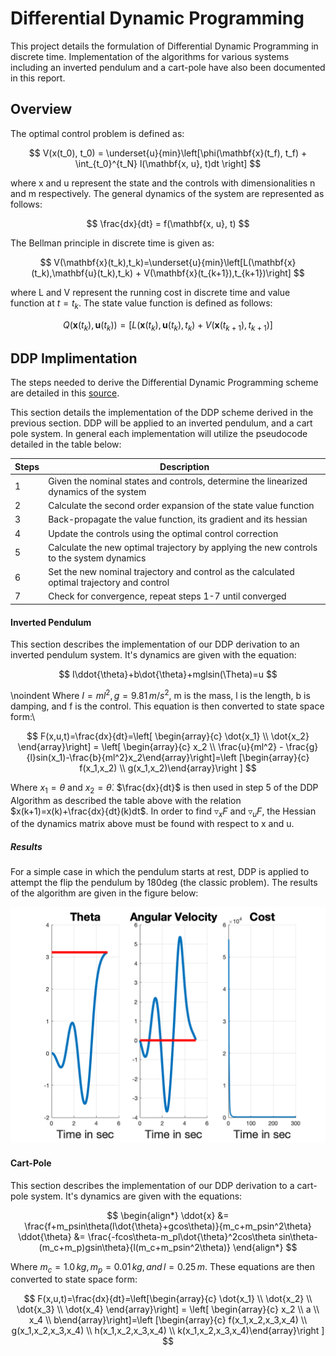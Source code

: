 # Differential Dynamic Programming

This project details the formulation of Differential Dynamic Programming in discrete time. Implementation of the algorithms for various systems including an inverted pendulum and a cart-pole have also been documented in this report. 

## Overview

The optimal control problem is defined as: 

$$
    V(x(t_0), t_0) = \underset{u}{min}\left[\phi(\mathbf{x}(t_f), t_f) + \int_{t_0}^{t_N} l(\mathbf{x, u}, t)dt \right]
$$

where x and u represent the state and the controls with dimensionalities n and m respectively.  The general dynamics of the system are represented as follows: 

$$
    \frac{dx}{dt} = f(\mathbf{x, u}, t)
$$

The Bellman principle in discrete time is given as: 

$$
V(\mathbf{x}(t_k),t_k)=\underset{u}{min}\left[L(\mathbf{x}(t_k),\mathbf{u}(t_k),t_k) + V(\mathbf{x}(t_{k+1}),t_{k+1})\right]
$$

where L and V represent the running cost in discrete time and value function at $t= t_k$. The state value function is defined as follows: 

$$
Q(\mathbf{x}(t_k), \mathbf{u}(t_k)) =  \left[L(\mathbf{x}(t_k),\mathbf{u}(t_k),t_k) + V(\mathbf{x}(t_{k+1}),t_{k+1})\right]
$$

## DDP Implimentation
The steps needed to derive the Differential Dynamic Programming scheme are detailed in this [source](https://ieeexplore.ieee.org/document/5530971).

This section details the implementation of the DDP scheme derived in the previous section. DDP will be applied to an inverted pendulum, and a cart pole system. In general each implementation will utilize the  pseudocode detailed in the table below: 

| Steps | Description | 
| ----- | ----------- | 
| 1 | Given the nominal states and controls, determine the linearized dynamics of the system  |
| 2 | Calculate the second order expansion of the state value function|
| 3 | Back-propagate the value function, its gradient and its hessian |
| 4 |  Update the controls using the optimal control correction | 
| 5 | Calculate the new optimal trajectory by applying the new controls to the system dynamics | 
| 6 | Set the new nominal trajectory and control as the calculated optimal trajectory and control| 
| 7 | Check for convergence, repeat steps 1-7 until converged | 


#### Inverted Pendulum 
This section describes the implementation of our DDP derivation to an inverted pendulum system. It's dynamics are given with the equation: 

$$
I\ddot{\theta}+b\dot{\theta}+mglsin(\Theta)=u
$$ 

\noindent Where $I=ml^2,\,g=9.81\,m/s^2$, m is the mass, l is the length, b is damping, and f is the control. This equation is then converted to state space form:\\

$$
F(x,u,t)=\frac{dx}{dt}=\left[ \begin{array}{c} \dot{x_1} \\ \dot{x_2} \end{array}\right] = \left[ \begin{array}{c} x_2 \\ \frac{u}{ml^2} - \frac{g}{l}sin(x_1)-\frac{b}{ml^2}x_2\end{array}\right]=\left [\begin{array}{c} f(x_1,x_2) \\ g(x_1,x_2)\end{array}\right ]
$$

Where $x_1=\theta$ and $x_2=\dot{\theta}$. $\frac{dx}{dt}$ is then used in step 5 of the DDP Algorithm as described the table above with the relation $x(k+1)=x(k)+\frac{dx}{dt}(k)dt$. In order to find $\triangledown_xF$ and $\triangledown_uF$, the Hessian of the dynamics matrix above must be found with respect to x and u. 

##### Results 

For a simple case in which the pendulum starts at rest, DDP is applied to attempt the flip the pendulum by 180deg (the classic problem). The results of the algorithm are given in the figure below: 

 <img src="./invertedPendulum/results.png" width="600">


#### Cart-Pole 
This section describes the implementation of our DDP derivation to a cart-pole system. It's dynamics are given with the equations: 

$$
\begin{align*}
\ddot{x} &= \frac{f+m_psin\theta(l\dot{\theta}+gcos\theta)}{m_c+m_psin^2\theta}  
\ddot{\theta} &= \frac{-fcos\theta-m_pl\dot{\theta}^2cos\theta sin\theta-(m_c+m_p)gsin\theta}{l(m_c+m_psin^2\theta)}
\end{align*}
$$

Where $m_c=1.0\,kg,\,m_p=0.01\,kg,\,and\,l=0.25\,m$. These equations are then converted to state space form:

$$
F(x,u,t)=\frac{dx}{dt}=\left[\begin{array}{c} \dot{x_1} \\ \dot{x_2} \\ \dot{x_3} \\ \dot{x_4} \end{array}\right] = \left[ \begin{array}{c}  x_2 \\ a \\ x_4 \\ b\end{array}\right]=\left [\begin{array}{c} f(x_1,x_2,x_3,x_4) \\ g(x_1,x_2,x_3,x_4) \\ h(x_1,x_2,x_3,x_4) \\ k(x_1,x_2,x_3,x_4)\end{array}\right ]
$$
